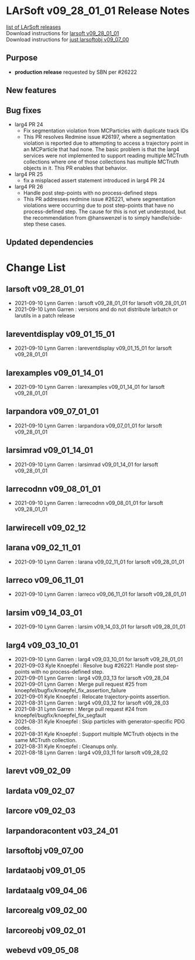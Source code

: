 # LArSoft v09_28_01_01 Release Notes



[list of LArSoft releases](LArSoft_release_list)  
Download instructions for [larsoft v09_28_01_01](http://scisoft.fnal.gov/scisoft/bundles/larsoft/v09_28_01_01/larsoft-v09_28_01_01.html)  
Download instructions for [just larsoftobj v09_07_00](http://scisoft.fnal.gov/scisoft/bundles/larsoftobj/v09_07_00/larsoftobj-v09_07_00.html)

## Purpose

-   **production release** requested by SBN per \#26222

## New features

## Bug fixes

-   larg4 PR 24
    -   Fix segmentation violation from MCParticles with duplicate track IDs
    -   This PR resolves Redmine issue \#26197, where a segmentation violation is reported due to attempting to access a trajectory point in an MCParticle that had none. The basic problem is that the larg4 services were not implemented to support reading multiple MCTruth collections where one of those collections has multiple MCTruth objects in it. This PR enables that behavior.
-   larg4 PR 25
    -   fix a misplaced assert statement introduced in larg4 PR 24
-   larg4 PR 26
    -   Handle post step-points with no process-defined steps
    -   This PR addresses redmine issue \#26221, where segmentation violations were occurring due to post step-points that have no process-defined step. The cause for this is not yet understood, but the recommendation from @hanswenzel is to simply handle/side-step these cases.

## Updated dependencies

# Change List

## larsoft v09_28_01_01

-   2021-09-10 Lynn Garren : larsoft v09_28_01_01 for larsoft v09_28_01_01
-   2021-09-10 Lynn Garren : versions and do not distribute larbatch or larutils in a patch release

## lareventdisplay v09_01_15_01

-   2021-09-10 Lynn Garren : lareventdisplay v09_01_15_01 for larsoft v09_28_01_01

## larexamples v09_01_14_01

-   2021-09-10 Lynn Garren : larexamples v09_01_14_01 for larsoft v09_28_01_01

## larpandora v09_07_01_01

-   2021-09-10 Lynn Garren : larpandora v09_07_01_01 for larsoft v09_28_01_01

## larsimrad v09_01_14_01

-   2021-09-10 Lynn Garren : larsimrad v09_01_14_01 for larsoft v09_28_01_01

## larrecodnn v09_08_01_01

-   2021-09-10 Lynn Garren : larrecodnn v09_08_01_01 for larsoft v09_28_01_01

## larwirecell v09_02_12

## larana v09_02_11_01

-   2021-09-10 Lynn Garren : larana v09_02_11_01 for larsoft v09_28_01_01

## larreco v09_06_11_01

-   2021-09-10 Lynn Garren : larreco v09_06_11_01 for larsoft v09_28_01_01

## larsim v09_14_03_01

-   2021-09-10 Lynn Garren : larsim v09_14_03_01 for larsoft v09_28_01_01

## larg4 v09_03_10_01

-   2021-09-10 Lynn Garren : larg4 v09_03_10_01 for larsoft v09_28_01_01
-   2021-09-03 Kyle Knoepfel : Resolve bug \#26221: Handle post step-points with no process-defined step.
-   2021-09-01 Lynn Garren : larg4 v09_03_13 for larsoft v09_28_04
-   2021-09-01 Lynn Garren : Merge pull request \#25 from knoepfel/bugfix/knoepfel_fix_assertion_failure
-   2021-09-01 Kyle Knoepfel : Relocate trajectory-points assertion.
-   2021-08-31 Lynn Garren : larg4 v09_03_12 for larsoft v09_28_03
-   2021-08-31 Lynn Garren : Merge pull request \#24 from knoepfel/bugfix/knoepfel_fix_segfault
-   2021-08-31 Kyle Knoepfel : Skip particles with generator-specific PDG codes.
-   2021-08-31 Kyle Knoepfel : Support multiple MCTruth objects in the same MCTruth collection.
-   2021-08-31 Kyle Knoepfel : Cleanups only.
-   2021-08-18 Lynn Garren : larg4 v09_03_11 for larsoft v09_28_02

## larevt v09_02_09

## lardata v09_02_07

## larcore v09_02_03

## larpandoracontent v03_24_01

## larsoftobj v09_07_00

## lardataobj v09_01_05

## lardataalg v09_04_06

## larcorealg v09_02_00

## larcoreobj v09_02_01

## webevd v09_05_08
